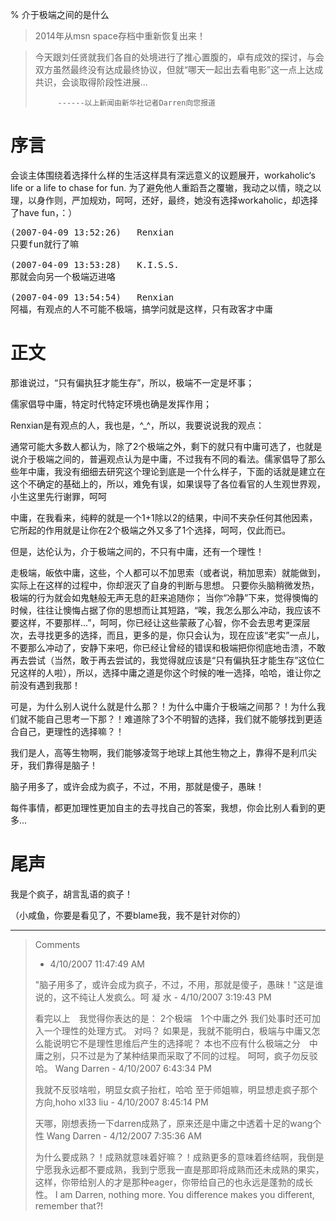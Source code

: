% 介于极端之间的是什么

> 2014年从msn space存档中重新恢复出来！

<blockquote>
今天跟刘任贤就我们各自的处境进行了推心置腹的，卓有成效的探讨，与会双方虽然最终没有达成最终协议，但就“哪天一起出去看电影”这一点上达成共识，会谈取得阶段性进展...
         
         ------以上新闻由新华社记者Darren向您报道
</blockquote>


# 序言

会谈主体围绕着选择什么样的生活这样具有深远意义的议题展开，workaholic‘s life or a life to chase for fun.  为了避免他人重蹈吾之覆辙，我动之以情，晓之以理，以身作则，严加规劝，呵呵，还好，最终，她没有选择workaholic，却选择了have fun，：）

<pre>
(2007-04-09 13:52:26)   Renxian
只要fun就行了嘛

(2007-04-09 13:53:28)   K.I.S.S.
那就会向另一个极端迈进咯

(2007-04-09 13:54:54)   Renxian
阿福，有观点的人不可能不极端，搞学问就是这样，只有政客才中庸
</pre>

# 正文

那谁说过，“只有偏执狂才能生存”，所以，极端不一定是坏事；

儒家倡导中庸，特定时代特定环境也确是发挥作用；

Renxian是有观点的人，我也是，^_^，所以，我要说说我的观点：

通常可能大多数人都认为，除了2个极端之外，剩下的就只有中庸可选了，也就是说介于极端之间的，普遍观点认为是中庸，不过我有不同的看法。儒家倡导了那么些年中庸，我没有细细去研究这个理论到底是一个什么样子，下面的话就是建立在这个不确定的基础上的，所以，难免有误，如果误导了各位看官的人生观世界观，小生这里先行谢罪，呵呵

中庸，在我看来，纯粹的就是一个1+1除以2的结果，中间不夹杂任何其他因素，它所起的作用就是让你在2个极端之外又多了1个选择，呵呵，仅此而已。

但是，达伦认为，介于极端之间的，不只有中庸，还有一个理性！

走极端，皈依中庸，这些，个人都可以不加思索（或者说，稍加思索）就能做到，实际上在这样的过程中，你却泯灭了自身的判断与思想。 只要你头脑稍微发热，极端的行为就会如鬼魅般无声无息的赶来追随你； 当你“冷静”下来，觉得懊悔的时候，往往让懊悔占据了你的思想而让其短路，“唉，我怎么那么冲动，我应该不要这样，不要那样...”，呵呵，你已经让这些蒙蔽了心智，你不会去思考更深层次，去寻找更多的选择，而且，更多的是，你只会认为，现在应该“老实”一点儿，不要那么冲动了，安静下来吧，你已经让曾经的错误和极端把你彻底地击溃，不敢再去尝试（当然，敢于再去尝试的，我觉得就应该是“只有偏执狂才能生存”这位仁兄这样的人啦），所以，选择中庸之道是你这个时候的唯一选择，哈哈，谁让你之前没有遇到我那！

可是，为什么别人说什么就是什么那？！为什么中庸介于极端之间那？！为什么我们就不能自己思考一下那？！难道除了3个不明智的选择，我们就不能够找到更适合自己，更理性的选择嘛？！

我们是人，高等生物啊，我们能够凌驾于地球上其他生物之上，靠得不是利爪尖牙，我们靠得是脑子！

脑子用多了，或许会成为疯子，不过，不用，那就是傻子，愚昧！

每件事情，都更加理性更加自主的去寻找自己的答案，我想，你会比别人看到的更多...

# 尾声

我是个疯子，胡言乱语的疯子！

（小咸鱼，你要是看见了，不要blame我，我不是针对你的）

 
----------------------------------------------

<blockquote>
Comments

- 4/10/2007 11:47:49 AM

"脑子用多了，或许会成为疯子，不过，不用，那就是傻子，愚昧！"这是谁说的，这不纯让人发疯么。呵
凝 水 - 4/10/2007 3:19:43 PM

看完以上　我觉得你表达的是：
2个极端　1个中庸之外
我们处事时还可加入一个理性的处理方式。
对吗？
如果是，我就不能明白，极端与中庸又怎么能说明它不是理性思维后产生的选择呢？
本也不应有什么极端之分　中庸之别，只不过是为了某种结果而采取了不同的过程。
呵呵，疯子勿反驳哈。
Wang Darren - 4/10/2007 6:43:34 PM

我就不反驳啥啦，明显女疯子抬杠，哈哈
至于师姐嘛，明显想走疯子那个方向,hoho
xl33 liu - 4/10/2007 8:45:14 PM

天哪，刚想表扬一下darren成熟了，原来还是中庸之中透着十足的wang个性
Wang Darren - 4/12/2007 7:35:36 AM

为什么要成熟？！成熟就意味着好嘛？！成熟更多的意味着终结啊，我倒是宁愿我永远都不要成熟，我到宁愿我一直是那即将成熟而还未成熟的果实，这样，你带给别人的才是那种eager，你带给自己的也永远是蓬勃的成长性。
I am Darren, nothing more.
You difference makes you different, remember that?!
</blockquote>